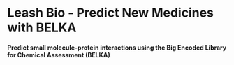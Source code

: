 # Leash Bio - Predict New Medicines with BELKA

#### Predict small molecule-protein interactions using the Big Encoded Library for Chemical Assessment (BELKA)
